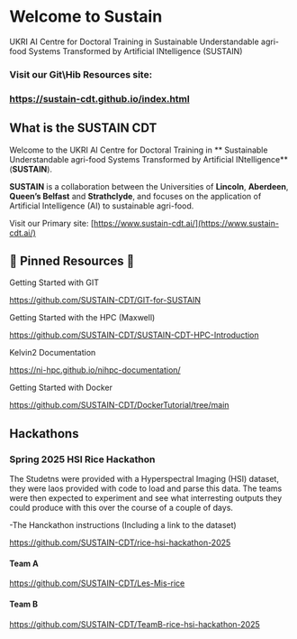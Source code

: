 # Welcome to Sustain
UKRI AI Centre for Doctoral Training in Sustainable Understandable agri-food Systems Transformed by Artificial INtelligence (SUSTAIN)

### Visit our Git\Hib Resources site:
### https://sustain-cdt.github.io/index.html


## What is the SUSTAIN CDT
Welcome to the UKRI AI Centre for Doctoral Training in ** Sustainable Understandable agri-food Systems Transformed by Artificial INtelligence** (**SUSTAIN**).

**SUSTAIN** is a collaboration between the Universities of **Lincoln**, **Aberdeen**, **Queen’s Belfast** and **Strathclyde**, and focuses on the application of Artificial Intelligence (AI) to sustainable agri-food.

Visit our Primary site: [https://www.sustain-cdt.ai/](https://www.sustain-cdt.ai/)



## 📌 Pinned Resources 📌

Getting Started with GIT

https://github.com/SUSTAIN-CDT/GIT-for-SUSTAIN

Getting Started with the HPC (Maxwell)

https://github.com/SUSTAIN-CDT/SUSTAIN-CDT-HPC-Introduction

Kelvin2 Documentation

https://ni-hpc.github.io/nihpc-documentation/

Getting Started with Docker

https://github.com/SUSTAIN-CDT/DockerTutorial/tree/main

## Hackathons

### Spring 2025 HSI Rice Hackathon
The Studetns were provided with a Hyperspectral Imaging (HSI) dataset, they were laos provided with code to load and parse this data.
The teams were then expected to experiment and see what interresting outputs they could produce with this over the course of a couple of days.

-The Hanckathon instructions (Including a link to the dataset)

https://github.com/SUSTAIN-CDT/rice-hsi-hackathon-2025



#### Team A
https://github.com/SUSTAIN-CDT/Les-Mis-rice

#### Team B
https://github.com/SUSTAIN-CDT/TeamB-rice-hsi-hackathon-2025
